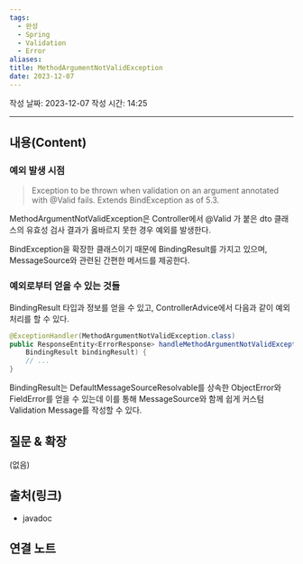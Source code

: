 ```yaml
---
tags:
  - 완성
  - Spring
  - Validation
  - Error
aliases: 
title: MethodArgumentNotValidException
date: 2023-12-07
---
```

작성 날짜: 2023-12-07
작성 시간: 14:25


----
## 내용(Content)
### 예외 발생 시점
>Exception to be thrown when validation on an argument annotated with @Valid fails. Extends BindException as of 5.3.

MethodArgumentNotValidException은 Controller에서 @Valid 가 붙은 dto 클래스의 유효성 검사 결과가 옳바르지 못한 경우 예외를 발생한다.

BindException을 확장한 클래스이기 때문에 BindingResult를 가지고 있으며, MessageSource와 관련된 간편한 메서드를 제공한다.


### 예외로부터 얻을 수 있는 것들

BindingResult 타입과 정보를 얻을 수 있고, ControllerAdvice에서 다음과 같이 예외 처리를 할 수 있다.

```java
@ExceptionHandler(MethodArgumentNotValidException.class)  
public ResponseEntity<ErrorResponse> handleMethodArgumentNotValidException(MethodArgumentNotValidException e,  
    BindingResult bindingResult) {
    // ...
}
```


BindingResult는 DefaultMessageSourceResolvable를 상속한 ObjectError와 FieldError를 얻을 수 있는데 이를 통해 MessageSource와 함께 쉽게 커스텀 Validation Message를 작성할 수 있다.
## 질문 & 확장

(없음)

## 출처(링크)
- javadoc

## 연결 노트










